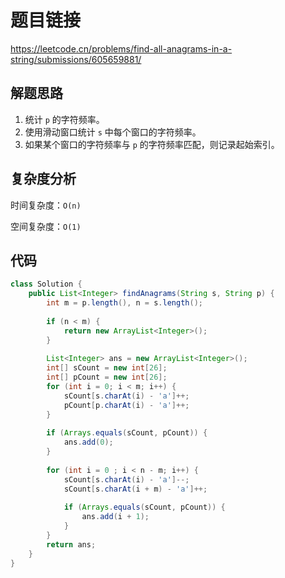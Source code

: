 # 题目链接

https://leetcode.cn/problems/find-all-anagrams-in-a-string/submissions/605659881/

## 解题思路

1. 统计 ``p`` 的字符频率。
2. 使用滑动窗口统计 ``s`` 中每个窗口的字符频率。
3. 如果某个窗口的字符频率与 ``p`` 的字符频率匹配，则记录起始索引。

## 复杂度分析

时间复杂度：``O(n)``

空间复杂度：``O(1)``

## 代码

```java
class Solution {
    public List<Integer> findAnagrams(String s, String p) {
        int m = p.length(), n = s.length();
        
        if (n < m) {
        	return new ArrayList<Integer>();
        }
        
        List<Integer> ans = new ArrayList<Integer>();
        int[] sCount = new int[26];
        int[] pCount = new int[26];
        for (int i = 0; i < m; i++) {
        	sCount[s.charAt(i) - 'a']++;
        	pCount[p.charAt(i) - 'a']++;
        }
        
        if (Arrays.equals(sCount, pCount)) {
        	ans.add(0);
        }
        
        for (int i = 0 ; i < n - m; i++) {
        	sCount[s.charAt(i) - 'a']--;
        	sCount[s.charAt(i + m) - 'a']++;
        	
        	if (Arrays.equals(sCount, pCount)) {
        		ans.add(i + 1);
        	}
        }
        return ans;
    }
}
```